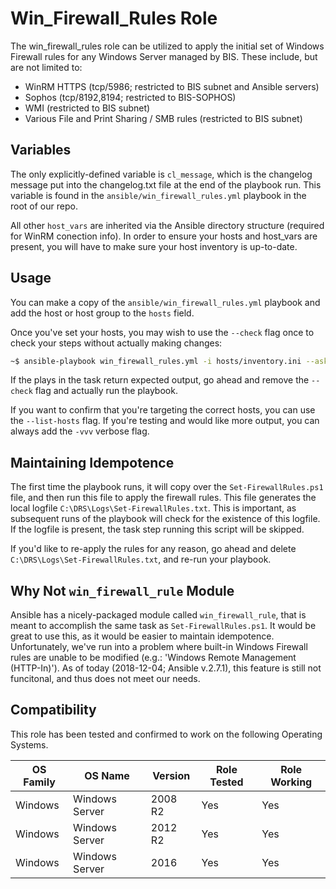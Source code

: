 # Win_Firewall_Rules Role

The win_firewall_rules role can be utilized to apply the initial set of Windows Firewall rules for any Windows Server managed by BIS. These include, but are not limited to:

- WinRM HTTPS (tcp/5986; restricted to BIS subnet and Ansible servers)
- Sophos (tcp/8192,8194; restricted to BIS-SOPHOS)
- WMI (restricted to BIS subnet)
- Various File and Print Sharing / SMB rules (restricted to BIS subnet)

## Variables

The only explicitly-defined variable is `cl_message`, which is the changelog message put into the changelog.txt file at the end of the playbook run. This variable is found in the `ansible/win_firewall_rules.yml` playbook in the root of our repo.

All other `host_vars` are inherited via the Ansible directory structure (required for WinRM conection info). In order to ensure your hosts and host_vars are present, you will have to make sure your host inventory is up-to-date.

## Usage

You can make a copy of the `ansible/win_firewall_rules.yml` playbook and add the host or host group to the `hosts` field.

Once you've set your hosts, you may wish to use the `--check` flag once to check your steps without actually making changes:

```bash
~$ ansible-playbook win_firewall_rules.yml -i hosts/inventory.ini --ask-vault-pass --check
```

If the plays in the task return expected output, go ahead and remove the `--check` flag and actually run the playbook.

If you want to confirm that you're targeting the correct hosts, you can use the `--list-hosts` flag. If you're testing and would like more output, you can always add the `-vvv` verbose flag.

## Maintaining Idempotence

The first time the playbook runs, it will copy over the `Set-FirewallRules.ps1` file, and then run this file to apply the firewall rules. This file generates the local logfile `C:\DRS\Logs\Set-FirewallRules.txt`. This is important, as subsequent runs of the playbook will check for the existence of this logfile. If the logfile is present, the task step running this script will be skipped.

If you'd like to re-apply the rules for any reason, go ahead and delete `C:\DRS\Logs\Set-FirewallRules.txt`, and re-run your playbook.

## Why Not `win_firewall_rule` Module

Ansible has a nicely-packaged module called `win_firewall_rule`, that is meant to accomplish the same task as `Set-FirewallRules.ps1`. It would be great to use this, as it would be easier to maintain idempotence. Unfortunately, we've run into a problem where built-in Windows Firewall rules are unable to be modified (e.g.: 'Windows Remote Management (HTTP-In)'). As of today (2018-12-04; Ansible v.2.7.1), this feature is still not funcitonal, and thus does not meet our needs.

## Compatibility

This role has been tested and confirmed to work on the following Operating Systems.

**OS Family**|**OS Name**|**Version**|**Role Tested**|**Role Working**
-----|-----|-----|-----|-----
Windows|Windows Server|2008 R2|Yes|Yes
Windows|Windows Server|2012 R2|Yes|Yes
Windows|Windows Server|2016|Yes|Yes